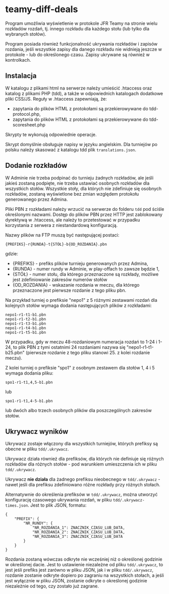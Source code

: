 # teamy-diff-deals

Program umożliwia wyświetlenie w protokole JFR Teamy na stronie wielu rozkładów rozdań, tj. innego rozkładu dla każdego stołu (lub tylko dla wybranych stołów).

Program posiada również funkcjonalność ukrywania rozkładów i zapisów rozdania, jeśli wszystkie zapisy dla danego rozkładu nie widnieją jeszcze w protokole - lub do określonego czasu.
Zapisy ukrywane są również w kontrolkach.

## Instalacja

W katalogu z plikami html na serwerze należy umieścić .htaccess oraz katalog z plikami PHP (tdd), a także w odpowiednich katalogach dodatkowe pliki CSS/JS.
Reguły w .htaccess zapewniają, że:
 * zapytania do plików HTML z protokołami są przekierowywane do tdd-protocol.php,
 * zapytania do plików HTML z protokołami są przekierowywane do tdd-scoresheet.php

Skrypty te wykonują odpowiednie operacje.

Skrypt domyślnie obsługuje napisy w języku angielskim. Dla turniejów po polsku należy skasować z katalogu tdd plik `translations.json`.

## Dodanie rozkładów

W Adminie nie trzeba podpinać do turnieju żadnych rozkładów, ale jeśli jakieś zostaną podpięte, nie trzeba ustawiać osobnych rozkładów dla wszystkich stołów. Wszystkie stoły, dla których nie zdefiniuje się osobnych rozkładów, zostaną wyświetlone bez zmian względem protokołu generowanego przez Admina.

Pliki PBN z rozkładami należy wrzucić na serwerze do folderu `tdd` pod ściśle określonymi nazwami.
Dostęp do plików PBN przez HTTP jest zablokowany dyrektywą w .htaccess, ale należy to przetestować w przypadku korzystania z serwera z niestandardową konfiguracją.

Nazwy plików na FTP muszą być następującej postaci:
```
{PREFIKS}-r{RUNDA}-t{STÓŁ}-b{OD_ROZDANIA}.pbn
```

gdzie:

* {PREFIKS} - prefiks plików turnieju generowanych przez Admina,
* {RUNDA} - numer rundy w Adminie, w play-offach to zawsze będzie 1,
* {STÓŁ} - numer stołu, dla którego przeznaczone są rozkłady, możliwe jest zdefiniowanie zakresów numerów stołów
* {OD_ROZDANIA} - wskazanie rozdania w meczu, dla którego przeznaczone jest pierwsze rozdanie z tego pliku pbn.

Na przykład turniej o prefiksie "nepo1" z 5 różnymi zestawami rozdań dla kolejnych stołów wymaga dodania następujących plików z rozkładami:

```
nepo1-r1-t1-b1.pbn
nepo1-r1-t2-b1.pbn
nepo1-r1-t3-b1.pbn
nepo1-r1-t4-b1.pbn
nepo1-r1-t5-b1.pbn
```

W przypadku, gdy w meczu 48-rozdaniowym numeracja rozdań to 1-24 i 1-24, to plik PBN z tymi ostatnimi 24 rozdaniami nazywa się "nepo1-r1-t1-b25.pbn" (pierwsze rozdanie z tego pliku stanowi 25. z kolei rozdanie meczu).

Z kolei turniej o prefiksie "spo1" z osobnym zestawem dla stołów 1, 4 i 5 wymaga dodania pliku:

```
spo1-r1-t1,4,5-b1.pbn
```

lub

```
spo1-r1-t1,4-5-b1.pbn
```

lub dwóch albo trzech osobnych plików dla poszczególnych zakresów stołów.

## Ukrywacz wyników

Ukrywacz zostaje włączony dla wszystkich turniejów, których prefiksy są obecne w pliku `tdd/.ukrywacz`.

Ukrywacz działa również dla prefiksów, dla których nie definiuje się różnych rozkładów dla różnych stołów - pod warunkiem umieszczenia ich w pliku `tdd/.ukrywacz`.

Ukrywacz **nie działa** dla żadnego prefiksu nieobecnego w `tdd/.ukrywacz` - nawet jeśli dla prefiksu zdefiniowano różne rozkłady przy różnych stołach.

Alternatywnie do określenia prefiksów w `tdd/.ukrywacz`, można utworzyć konfigurację czasowego ukrywania rozdań, w pliku `tdd/.ukrywacz-times.json`.
Jest to plik JSON, formatu:

```
{
    "PREFIX": {
        "NR_RUNDY": {
            "NR_ROZDANIA_1": ZNACZNIK_CZASU_LUB_DATA,
            "NR_ROZDANIA_2": ZNACZNIK_CZASU_LUB_DATA,
            "NR_ROZDANIA_3": ZNACZNIK_CZASU_LUB_DATA
        }
    }
}
```

Rozdania zostaną wówczas odkryte nie wcześniej niż o określonej godzinie w określonej dacie. Jest to ustawienie niezależne od pliku `tdd/.ukrywacz`, to jest jeśli prefiks jest zarówno w pliku JSON, jak i w pliku `tdd/.ukrywacz`, rozdanie zostanie odkryte dopiero po zagraniu na wszystkich stołach, a jeśli jest wyłącznie w pliku JSON, zostanie odkryte o określonej godzinie niezależnie od tego, czy zostało już zagrane.

